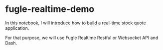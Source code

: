 # fugle-realtime-demo
In this notebook, I will introduce how to build a real-time stock quote application.

For that purpose, we will use Fugle Realtime Restful or Websocket API and Dash.
